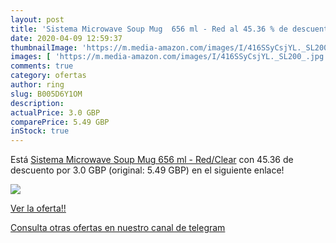 ```yaml
---
layout: post
title: 'Sistema Microwave Soup Mug  656 ml - Red al 45.36 % de descuento'
date: 2020-04-09 12:59:37
thumbnailImage: 'https://m.media-amazon.com/images/I/416SSyCsjYL._SL200_.jpg'
images: [ 'https://m.media-amazon.com/images/I/416SSyCsjYL._SL200_.jpg' ]
comments: true
category: ofertas
author: ring
slug: B005D6Y1OM
description:
actualPrice: 3.0 GBP
comparePrice: 5.49 GBP
inStock: true
---
```


Está [Sistema Microwave Soup Mug  656 ml - Red/Clear](https://www.amazon.com/dp/B005D6Y1OM/?tag=redken08-20) con 45.36 de descuento por 3.0 GBP (original: 5.49 GBP) en el siguiente enlace!

[![](https://m.media-amazon.com/images/I/416SSyCsjYL._SL200_.jpg)](https://www.amazon.com/dp/B005D6Y1OM/?tag=redken08-20)

[Ver la oferta!!](https://www.amazon.com/dp/B005D6Y1OM/?tag=redken08-20)

[Consulta otras ofertas en nuestro canal de telegram](https://t.me/s/ofertas25)
